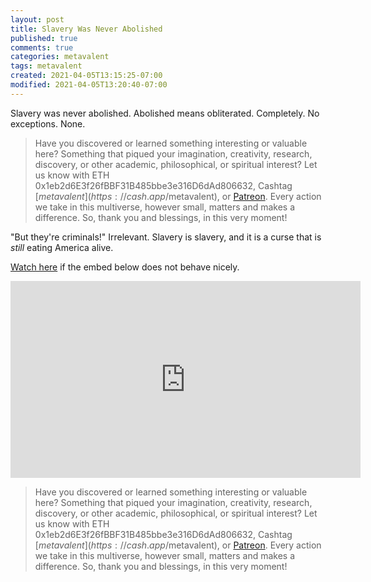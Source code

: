 ```yaml
---
layout: post
title: Slavery Was Never Abolished
published: true
comments: true
categories: metavalent
tags: metavalent
created: 2021-04-05T13:15:25-07:00
modified: 2021-04-05T13:20:40-07:00
---
```


Slavery was never abolished. Abolished means obliterated. Completely. No exceptions. None.

> Have you discovered or learned something interesting or valuable here? Something that piqued your imagination, creativity, research, discovery, or other academic, philosophical, or spiritual interest? Let us know with ETH 0x1eb2d6E3f26fBBF31B485bbe3e316D6dAd806632, Cashtag [$metavalent](https://cash.app/$metavalent), or [Patreon](https://patreon.com/metavalent). Every action we take in this multiverse, however small, matters and makes a difference. So, thank you and blessings, in this very moment!

"But they're criminals!" Irrelevant. Slavery is slavery, and it is a curse that is *still* eating America alive.

[Watch here](https://youtu.be/9nc41OgcPLQ) if the embed below does not behave nicely. 

<div class="embed-container"><iframe width="560" height="315" src="https://www.youtube.com/embed/9nc41OgcPLQ" title="YouTube video player" frameborder="0" allow="accelerometer; autoplay; clipboard-write; encrypted-media; gyroscope; picture-in-picture" allowfullscreen></iframe></div>


> Have you discovered or learned something interesting or valuable here? Something that piqued your imagination, creativity, research, discovery, or other academic, philosophical, or spiritual interest? Let us know with ETH 0x1eb2d6E3f26fBBF31B485bbe3e316D6dAd806632, Cashtag [$metavalent](https://cash.app/$metavalent), or [Patreon](https://patreon.com/metavalent). Every action we take in this multiverse, however small, matters and makes a difference. So, thank you and blessings, in this very moment!